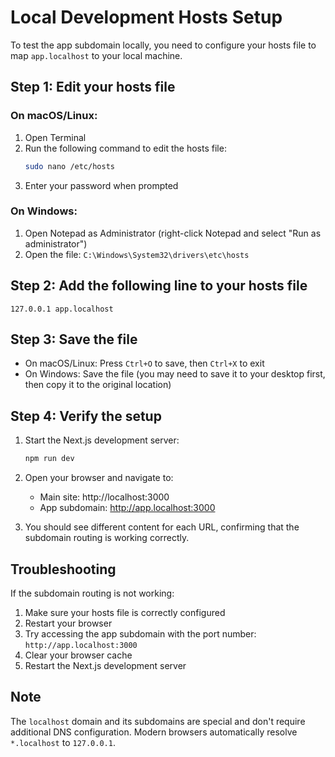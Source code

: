 # Local Development Hosts Setup

To test the app subdomain locally, you need to configure your hosts file to map `app.localhost` to your local machine.

## Step 1: Edit your hosts file

### On macOS/Linux:

1. Open Terminal
2. Run the following command to edit the hosts file:
   ```bash
   sudo nano /etc/hosts
   ```
3. Enter your password when prompted

### On Windows:

1. Open Notepad as Administrator (right-click Notepad and select "Run as administrator")
2. Open the file: `C:\Windows\System32\drivers\etc\hosts`

## Step 2: Add the following line to your hosts file

```
127.0.0.1 app.localhost
```

## Step 3: Save the file

- On macOS/Linux: Press `Ctrl+O` to save, then `Ctrl+X` to exit
- On Windows: Save the file (you may need to save it to your desktop first, then copy it to the original location)

## Step 4: Verify the setup

1. Start the Next.js development server:
   ```bash
   npm run dev
   ```

2. Open your browser and navigate to:
   - Main site: http://localhost:3000
   - App subdomain: http://app.localhost:3000

3. You should see different content for each URL, confirming that the subdomain routing is working correctly.

## Troubleshooting

If the subdomain routing is not working:

1. Make sure your hosts file is correctly configured
2. Restart your browser
3. Try accessing the app subdomain with the port number: `http://app.localhost:3000`
4. Clear your browser cache
5. Restart the Next.js development server

## Note

The `localhost` domain and its subdomains are special and don't require additional DNS configuration. Modern browsers automatically resolve `*.localhost` to `127.0.0.1`. 